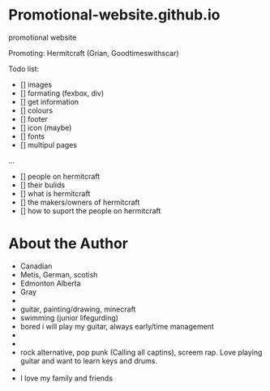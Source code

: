# Promotional-website.github.io
promotional website

Promoting: Hermitcraft (Grian, Goodtimeswithscar)

Todo list:
- [] images
- [] formating (fexbox, div)
- [] get information
- [] colours
- [] footer
- [] icon (maybe)
- [] fonts
- [] multipul pages

...

- [] people on hermitcraft
- [] their bulids
- [] what is hermitcraft
- [] the makers/owners of hermitcraft
- [] how to suport the people on hermitcraft


# About the Author 

- Canadian
- Metis, German, scotish
- Edmonton Alberta
- Gray
- 
- guitar, painting/drawing, minecraft
- swimming (junior lifegurding)
- bored i will play my guitar, always early/time management
- 
- 
- rock alternative, pop punk (Calling all captins), screem rap. Love playing guitar and want to learn keys and drums.
- 
- I love my family and friends